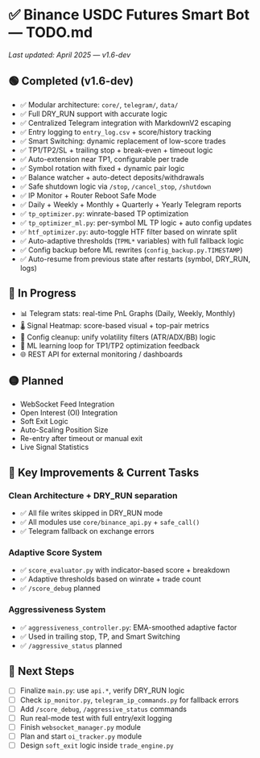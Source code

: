 # ✅ Binance USDC Futures Smart Bot — TODO.md
_Last updated: April 2025 — v1.6-dev_

## 🟢 Completed (v1.6-dev)
- ✅ Modular architecture: `core/`, `telegram/`, `data/`
- ✅ Full DRY_RUN support with accurate logic
- ✅ Centralized Telegram integration with MarkdownV2 escaping
- ✅ Entry logging to `entry_log.csv` + score/history tracking
- ✅ Smart Switching: dynamic replacement of low-score trades
- ✅ TP1/TP2/SL + trailing stop + break-even + timeout logic
- ✅ Auto-extension near TP1, configurable per trade
- ✅ Symbol rotation with fixed + dynamic pair logic
- ✅ Balance watcher + auto-detect deposits/withdrawals
- ✅ Safe shutdown logic via `/stop`, `/cancel_stop`, `/shutdown`
- ✅ IP Monitor + Router Reboot Safe Mode
- ✅ Daily + Weekly + Monthly + Quarterly + Yearly Telegram reports
- ✅ `tp_optimizer.py`: winrate-based TP optimization
- ✅ `tp_optimizer_ml.py`: per-symbol ML TP logic + auto config updates
- ✅ `htf_optimizer.py`: auto-toggle HTF filter based on winrate split
- ✅ Auto-adaptive thresholds (`TPML*` variables) with full fallback logic
- ✅ Config backup before ML rewrites (`config_backup.py.TIMESTAMP`)
- ✅ Auto-resume from previous state after restarts (symbol, DRY_RUN, logs)

## 🔄 In Progress
- 📊 Telegram stats: real-time PnL Graphs (Daily, Weekly, Monthly)
- 🌡️ Signal Heatmap: score-based visual + top-pair metrics
- 🔁 Config cleanup: unify volatility filters (ATR/ADX/BB) logic
- 🧠 ML learning loop for TP1/TP2 optimization feedback
- 🌐 REST API for external monitoring / dashboards

## 🟡 Planned
- WebSocket Feed Integration
- Open Interest (OI) Integration
- Soft Exit Logic
- Auto-Scaling Position Size
- Re-entry after timeout or manual exit
- Live Signal Statistics

## 🔧 Key Improvements & Current Tasks
### Clean Architecture + DRY_RUN separation
- ✅ All file writes skipped in DRY_RUN mode
- ✅ All modules use `core/binance_api.py` + `safe_call()`
- ✅ Telegram fallback on exchange errors

### Adaptive Score System
- ✅ `score_evaluator.py` with indicator-based score + breakdown
- ✅ Adaptive thresholds based on winrate + trade count
- ✅ `/score_debug` planned

### Aggressiveness System
- ✅ `aggressiveness_controller.py`: EMA-smoothed adaptive factor
- ✅ Used in trailing stop, TP, and Smart Switching
- ✅ `/aggressive_status` planned

## 🚧 Next Steps
- [ ] Finalize `main.py`: use `api.*`, verify DRY_RUN logic
- [ ] Check `ip_monitor.py`, `telegram_ip_commands.py` for fallback errors
- [ ] Add `/score_debug`, `/aggressive_status` commands
- [ ] Run real-mode test with full entry/exit logging
- [ ] Finish `websocket_manager.py` module
- [ ] Plan and start `oi_tracker.py` module
- [ ] Design `soft_exit` logic inside `trade_engine.py`